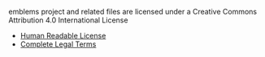 emblems project and related files are licensed under a Creative Commons Attribution 4.0 International License

* [Human Readable License](http://creativecommons.org/licenses/by/4.0/)
* [Complete Legal Terms](http://creativecommons.org/licenses/by/4.0/legalcode)
